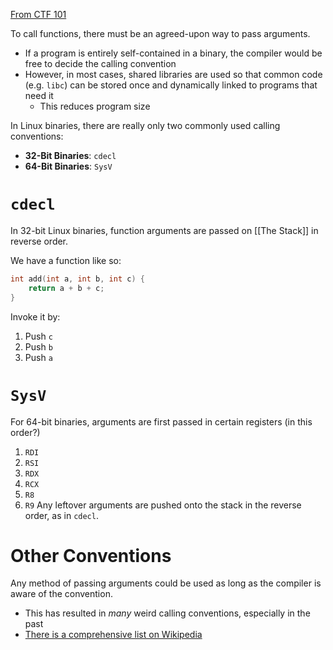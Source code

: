 [From CTF 101](https://ctf101.org/binary-exploitation/what-are-calling-conventions/)

To call functions, there must be an agreed-upon way to pass arguments.
* If a program is entirely self-contained in a binary, the compiler would be free to decide the calling convention
* However, in most cases, shared libraries are used so that common code (e.g. `libc`) can be stored once and dynamically linked to programs that need it
	* This reduces program size

In Linux binaries, there are really only two commonly used calling conventions:
* **32-Bit Binaries**: `cdecl`
* **64-Bit Binaries**: `SysV`

# `cdecl`
In 32-bit Linux binaries, function arguments are passed on [[The Stack]] in reverse order.

We have a function like so:
```c
int add(int a, int b, int c) {
    return a + b + c;
}
```
Invoke it by:
1) Push `c`
2) Push `b`
3) Push `a`

# `SysV`
For 64-bit binaries, arguments are first passed in certain registers (in this order?)
1) `RDI`
2) `RSI`
3) `RDX`
4) `RCX`
5) `R8`
6) `R9`
Any leftover arguments are pushed onto the stack in the reverse order, as in `cdecl`.

# Other Conventions
Any method of passing arguments could be used as long as the compiler is aware of the convention.
* This has resulted in *many* weird calling conventions, especially in the past
* [There is a comprehensive list on Wikipedia](https://en.wikipedia.org/wiki/X86_calling_conventions)